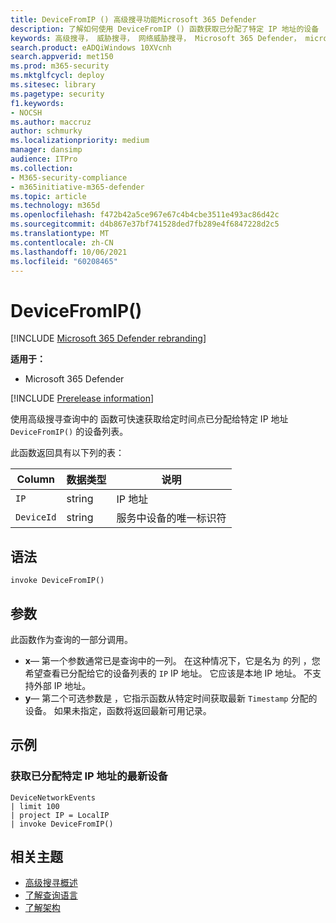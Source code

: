 ```yaml
---
title: DeviceFromIP () 高级搜寻功能Microsoft 365 Defender
description: 了解如何使用 DeviceFromIP () 函数获取已分配了特定 IP 地址的设备
keywords: 高级搜寻， 威胁搜寻， 网络威胁搜寻， Microsoft 365 Defender， microsoft 365， m365， 搜索， 查询， 遥测， 架构参考， kusto， 设备， devicefromIP， 函数， 扩充
search.product: eADQiWindows 10XVcnh
search.appverid: met150
ms.prod: m365-security
ms.mktglfcycl: deploy
ms.sitesec: library
ms.pagetype: security
f1.keywords:
- NOCSH
ms.author: maccruz
author: schmurky
ms.localizationpriority: medium
manager: dansimp
audience: ITPro
ms.collection:
- M365-security-compliance
- m365initiative-m365-defender
ms.topic: article
ms.technology: m365d
ms.openlocfilehash: f472b42a5ce967e67c4b4cbe3511e493ac86d42c
ms.sourcegitcommit: d4b867e37bf741528ded7fb289e4f6847228d2c5
ms.translationtype: MT
ms.contentlocale: zh-CN
ms.lasthandoff: 10/06/2021
ms.locfileid: "60208465"
---
```

# <a name="devicefromip"></a>DeviceFromIP()

[!INCLUDE [Microsoft 365 Defender rebranding](../includes/microsoft-defender.md)]


**适用于：**
- Microsoft 365 Defender


[!INCLUDE [Prerelease information](../includes/prerelease.md)]


使用高级搜寻查询中的 函数可快速获取给定时间点已分配给特定 IP 地址 `DeviceFromIP()` 的设备列表。 [](advanced-hunting-overview.md) 

此函数返回具有以下列的表：

| Column | 数据类型 | 说明 |
|------------|-------------|-------------|
| `IP` | string | IP 地址  |
| `DeviceId` | string | 服务中设备的唯一标识符 |


## <a name="syntax"></a>语法

```kusto
invoke DeviceFromIP()
```

## <a name="arguments"></a>参数

此函数作为查询的一部分调用。

- **x**— 第一个参数通常已是查询中的一列。 在这种情况下，它是名为 的列 ，您希望查看已分配给它的设备列表的 `IP` IP 地址。 它应该是本地 IP 地址。 不支持外部 IP 地址。
- **y**— 第二个可选参数是 ，它指示函数从特定时间获取最新 `Timestamp` 分配的设备。 如果未指定，函数将返回最新可用记录。

## <a name="example"></a>示例


### <a name="get-the-latest-devices-that-have-been-assigned-specific-ip-addresses"></a>获取已分配特定 IP 地址的最新设备

```kusto
DeviceNetworkEvents 
| limit 100 
| project IP = LocalIP 
| invoke DeviceFromIP()
```

## <a name="related-topics"></a>相关主题
- [高级搜寻概述](advanced-hunting-overview.md)
- [了解查询语言](advanced-hunting-query-language.md)
- [了解架构](advanced-hunting-schema-tables.md)
